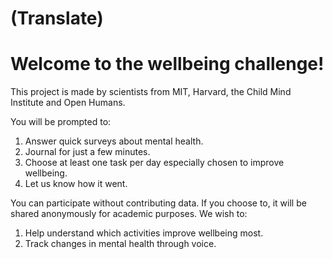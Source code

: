 

# (Translate)
# Welcome to the wellbeing challenge!

This project is made by scientists from MIT, Harvard, the Child Mind Institute and Open Humans.

You will be prompted to:
1. Answer quick surveys about mental health.
2. Journal for just a few minutes. 
3. Choose at least one task per day especially chosen to improve wellbeing. 
4. Let us know how it went.  

You can participate without contributing data. If you choose to, it will be shared anonymously for academic purposes. We wish to:  
1. Help understand which activities improve wellbeing most.
2. Track changes in mental health through voice. 